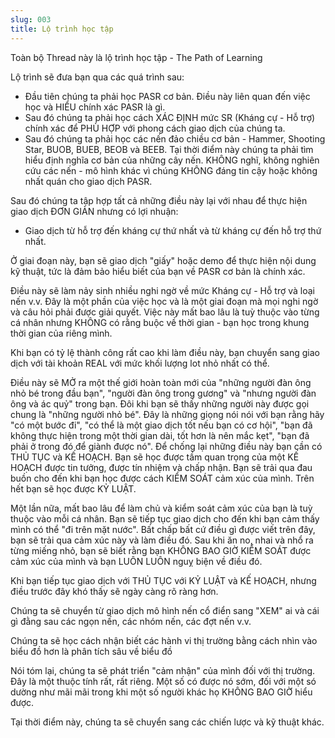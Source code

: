 ```yaml
---
slug: 003
title: Lộ trình học tập
---
```

Toàn bộ Thread này là lộ trình học tập - The Path of Learning

Lộ trình sẽ đưa bạn qua các quá trình sau:
- Đầu tiên chúng ta phải học PASR cơ bản. Điều này liên quan đến việc học và HIỂU chính xác PASR là gì.
- Sau đó chúng ta phải học cách XÁC ĐỊNH mức SR (Kháng cự - Hỗ trợ) chính xác để PHÙ HỢP với phong cách giao dịch của chúng ta.
- Sau đó chúng ta phải học các nến đảo chiều cơ bản - Hammer, Shooting Star, BUOB, BUEB, BEOB và BEEB. Tại thời điểm này chúng ta phải tìm hiểu định nghĩa cơ bản của những cây nến. KHÔNG nghĩ, không nghiên cứu các nến - mô hình khác vì chúng KHÔNG đáng tin cậy hoặc không nhất quán cho giao dịch PASR.

Sau đó chúng ta tập hợp tất cả những điều này lại với nhau để thực hiện giao dịch ĐƠN GIẢN nhưng có lợi nhuận:
- Giao dịch từ hỗ trợ đến kháng cự thứ nhất và từ kháng cự đến hỗ trợ thứ nhất.

Ở giai đoạn này, bạn sẽ giao dịch "giấy" hoặc demo để thực hiện nội dung kỹ thuật, tức là đảm bảo hiểu biết của bạn về PASR cơ bản là chính xác.

Điều này sẽ làm nảy sinh nhiều nghi ngờ về mức Kháng cự - Hỗ trợ và loại nến v.v. Đây là một phần của việc học và là một giai đoạn mà mọi nghi ngờ và câu hỏi phải được giải quyết. Việc này mất bao lâu là tuỳ thuộc vào từng cá nhân nhưng KHÔNG có rằng buộc về thời gian - bạn học trong khung thời gian của riêng mình.

Khi bạn có tỷ lệ thành công rất cao khi làm điều này, bạn chuyển sang giao dịch với tài khoản REAL với mức khối lượng lot nhỏ nhất có thể.

Điều này sẽ MỞ ra một thế giới hoàn toàn mới của "những người đàn ông nhỏ bé trong đầu bạn", "người đàn ông trong gương" và "nhưng người đàn ông và ác quỷ" trong bạn. Đôi khi bạn sẽ thấy những người này được gọi chung là "những người nhỏ bé". 
Đây là những giọng nói nói với bạn rằng hãy "có một bước đi", "có thể là một giao dịch tốt nếu bạn có cơ hội", "bạn đã không thực hiện trong một thời gian dài, tốt hơn là nên mắc kẹt", "bạn đã phải ở trong đó để giành được nó". Để chống lại những điều này bạn cần có THỦ TỤC và KẾ HOẠCH. Bạn sẽ học được tầm quan trọng của một KẾ HOẠCH được tin tưởng, được tín nhiệm và chấp nhận. Bạn sẽ trải qua đau buồn cho đến khi bạn học được cách KIỂM SOÁT cảm xúc của mình. Trên hết bạn sẽ học được KỶ LUẬT.

Một lần nữa, mất bao lâu để làm chủ và kiểm soát cảm xúc của bạn là tuỳ thuộc vào mỗi cá nhân. Bạn sẽ tiếp tục giao dịch cho đến khi bạn cảm thấy mình có thể "đi trên mặt nước". Bất chấp bất cứ điều gì được viết trên đây, bạn sẽ trải qua cảm xúc này và làm điều đó. Sau khi ăn no, nhai và nhổ ra từng miếng nhỏ, bạn sẽ biết rằng bạn KHÔNG BAO GIỜ KIỂM SOÁT được cảm xúc của mình và bạn LUÔN LUÔN nguỵ biện về điều đó.

Khi bạn tiếp tục giao dịch với THỦ TỤC với KỶ LUẬT và KẾ HOẠCH, nhưng điều trước đây khó thấy sẽ ngày càng rõ ràng hơn.

Chúng ta sẽ chuyển từ giao dịch mô hình nến cổ điển sang "XEM" ai và cái gì đằng sau các ngọn nến, các nhóm nến, các đợt nến v.v.

Chúng ta sẽ học cách nhận biết các hành vi thị trường bằng cách nhìn vào biểu đồ hơn là phân tích sâu về biểu đồ

Nói tóm lại, chúng ta sẽ phát triển "cảm nhận" của mình đối với thị trường. Đây là một thuộc tính rất, rất riêng. Một số có được nó sớm, đối với một só dường như mãi mãi trong khi một số người khác họ KHÔNG BAO GIỜ hiểu được.

Tại thời điểm này, chúng ta sẽ chuyển sang các chiến lược và kỹ thuật khác.